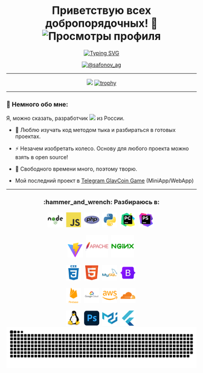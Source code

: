 
<h1 align="center">
  Приветствую всех добропорядочных! 👋 <br>
<img src="https://komarev.com/ghpvc/?username=SafonovAG&style=dark&color=blue" alt="Просмотры профиля"/>
</h1>
<div id="badges" align="center">
  
  [![Typing SVG](https://readme-typing-svg.herokuapp.com?color=%2336BCF7&lines=Cвязаться+со+мной+можно+в+Телеграм)](https://git.io/typing-svg)
  
<a href="https://t.me/safonov_ag" target="_blank"><img src="https://img.shields.io/badge/Telegram-blue?logo=telegram&logoColor=white&style=for-the-badge" alt="@safonov_ag"/></a>
</div>

---

<div align="center">

![](https://github-profile-summary-cards.vercel.app/api/cards/profile-details?username=SafonovAG&theme=solarized_dark)
[![trophy](https://github-profile-trophy.vercel.app/?username=SafonovAG&theme=darkhub&no-frame=true)](https://github.com/SafonovAG/github-profile-trophy)

</div>

---

### 👀 Немного обо мне:
Я, можно сказать, разработчик <img src="https://media.giphy.com/media/WUlplcMpOCEmTGBtBW/giphy.gif" width="30"> из России.
- 💞️ Люблю изучать код методом тыка и разбираться в готовых проектах.

- ⚡ Незачем изобретать колесо. Основу для любого проекта можно взять в open source!

- 🌱 Свободного времени много, поэтому творю.


- Мой последний проект в <a href="https://t.me/glavcoin_bot">Telegram GlavCoin Game</a> (MiniApp/WebApp)

---
<h3 align="center">
:hammer_and_wrench: Разбираюсь в:
</h3>
<div align="center">
<img src="https://github.com/devicons/devicon/blob/master/icons/nodejs/nodejs-original-wordmark.svg" title="NodeJS" alt="NodeJS" height="40"/>&nbsp;
<img src="https://github.com/devicons/devicon/blob/master/icons/javascript/javascript-original.svg" title="JavaScript" alt="JavaScript" height="40"/>&nbsp;
<img src="https://github.com/devicons/devicon/blob/master/icons/php/php-original.svg" title="PHP" alt="PHP" height="40"/>&nbsp;
<img src="https://github.com/devicons/devicon/blob/master/icons/python/python-original.svg" title="Python" alt="Python" height="40"/>&nbsp;
<img src="https://github.com/devicons/devicon/blob/master/icons/pycharm/pycharm-original.svg" title="Pycharm" alt="Pycharm" height="40"/>&nbsp;
<img src="https://github.com/devicons/devicon/blob/master/icons/phpstorm/phpstorm-original.svg" title="Phpstorm" alt="Phpstorm" height="40"/>&nbsp;
<br><br>
<img src="https://github.com/devicons/devicon/blob/master/icons/vitejs/vitejs-original.svg" title="Vitejs" alt="Vitejs" height="40"/>&nbsp;
<img src="https://github.com/devicons/devicon/blob/master/icons/apache/apache-original-wordmark.svg" title="Apache" alt="Apache" height="60"/>&nbsp;
<img src="https://github.com/devicons/devicon/blob/master/icons/nginx/nginx-original.svg" title="Nginx" alt="Nginx" height="60"/>&nbsp;
<br><br>
<img src="https://github.com/devicons/devicon/blob/master/icons/css3/css3-plain-wordmark.svg"title="CSS3" alt="CSS" height="40"/>&nbsp;
<img src="https://github.com/devicons/devicon/blob/master/icons/html5/html5-original.svg" title="HTML5" alt="HTML" height="40"/>&nbsp;
<img src="https://github.com/devicons/devicon/blob/master/icons/mysql/mysql-original-wordmark.svg" title="MySQL"alt="MySQL" height="40"/>&nbsp;
<img src="https://github.com/devicons/devicon/blob/master/icons/bootstrap/bootstrap-original.svg" title="Bootstrap" alt="Bootstrap" height="40"/>&nbsp;
<br><br>
<img src="https://github.com/devicons/devicon/blob/master/icons/firebase/firebase-plain-wordmark.svg" title="Firebase" alt="Firebase" height="40"/>&nbsp;
<img src="https://github.com/devicons/devicon/blob/master/icons/googlecloud/googlecloud-original-wordmark.svg" title="GCloud" alt="GCloud" height="40"/>&nbsp;
<img src="https://github.com/devicons/devicon/blob/master/icons/amazonwebservices/amazonwebservices-plain-wordmark.svg" title="AWS" alt="AWS" height="40"/>&nbsp
<img src="https://github.com/devicons/devicon/blob/master/icons/cloudflare/cloudflare-original.svg" title="Cloudflare" alt="Cloudflare" height="40"/>&nbsp;
<br><br>
<img src="https://github.com/devicons/devicon/blob/master/icons/linux/linux-original.svg" title="Linux Ubuntu CentOS" alt="Linux Ubuntu CentOS" height="40"/>&nbsp;
<img src="https://github.com/devicons/devicon/blob/master/icons/photoshop/photoshop-original.svg" title="Photoshop" alt="Photoshop" height="40"/>&nbsp;
<img src="https://github.com/devicons/devicon/blob/master/icons/materialui/materialui-original.svg" title="Material UI" alt="Material UI" height="40"/>&nbsp;
<img src="https://github.com/devicons/devicon/blob/master/icons/flutter/flutter-original.svg" title="Flutter" alt="Flutter" height="40"/>&nbsp;
</div>
<div align="center">
<picture>
  <source
    media="(prefers-color-scheme: dark)"
    srcset="https://raw.githubusercontent.com/platane/snk/output/github-contribution-grid-snake-dark.svg"
  />
  <source
    media="(prefers-color-scheme: light)"
    srcset="https://raw.githubusercontent.com/platane/snk/output/github-contribution-grid-snake.svg"
  />
  <img
    alt="github contribution grid snake animation"
    src="https://raw.githubusercontent.com/platane/snk/output/github-contribution-grid-snake.svg"
  />
</picture>
</div>

